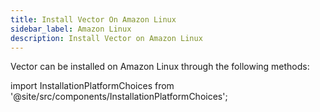 ```yaml
---
title: Install Vector On Amazon Linux
sidebar_label: Amazon Linux
description: Install Vector on Amazon Linux
---
```


Vector can be installed on Amazon Linux through the following methods:

import InstallationPlatformChoices from '@site/src/components/InstallationPlatformChoices';

<InstallationPlatformChoices docker={true} os="linux" packageManager="rpm" />



